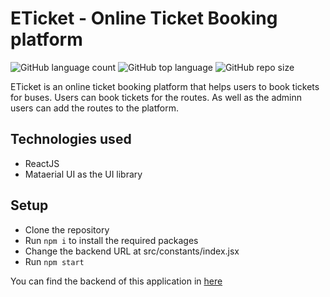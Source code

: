 # ETicket - Online Ticket Booking platform

![GitHub language count](https://img.shields.io/github/languages/count/Etikcet/ETicket-frontend)
![GitHub top language](https://img.shields.io/github/languages/top/Etikcet/ETicket-frontend)
![GitHub repo size](https://img.shields.io/github/repo-size/Etikcet/ETicket-frontend)

ETicket is an online ticket booking platform that helps users to book tickets for buses. Users can book tickets for the routes. As well as the adminn users can add the routes to the platform.

## Technologies used
- ReactJS
- Mataerial UI as the UI library

## Setup
- Clone the repository
- Run `npm i` to install the required packages
- Change the backend URL at src/constants/index.jsx
- Run `npm start`

You can find the backend of this application in [here](https://github.com/Etikcet/ETicket-backend)
